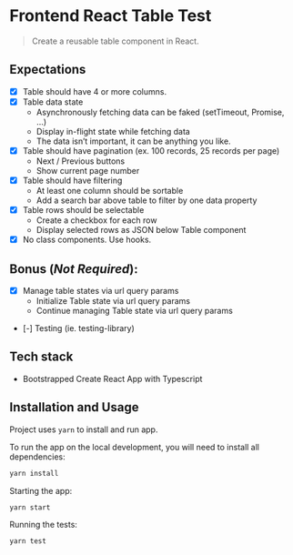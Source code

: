 # Frontend React Table Test

> Create a reusable table component in React.

## Expectations
- [x] Table should have 4 or more columns.
- [x] Table data state
    - Asynchronously fetching data can be faked (setTimeout, Promise, …)
    - Display in-flight state while fetching data
    - The data isn’t important, it can be anything you like.
- [x] Table should have pagination (ex. 100 records, 25 records per page)
    - Next / Previous buttons
    - Show current page number
- [x] Table should have filtering
    - At least one column should be sortable
    - Add a search bar above table to filter by one data property
- [x] Table rows should be selectable
    - Create a checkbox for each row
    - Display selected rows as JSON below Table component
- [x] No class components. Use hooks.

## Bonus (_Not Required_):
- [x] Manage table states via url query params
    - Initialize Table state via url query params
    - Continue managing Table state via url query params
- [-] Testing (ie. testing-library)

## Tech stack

- Bootstrapped Create React App with Typescript

## Installation and Usage

Project uses `yarn` to install and run app.

To run the app on the local development, you will need to install all dependencies:

```sh
yarn install
```

Starting the app:

```sh
yarn start
```

Running the tests:

```sh
yarn test
```
